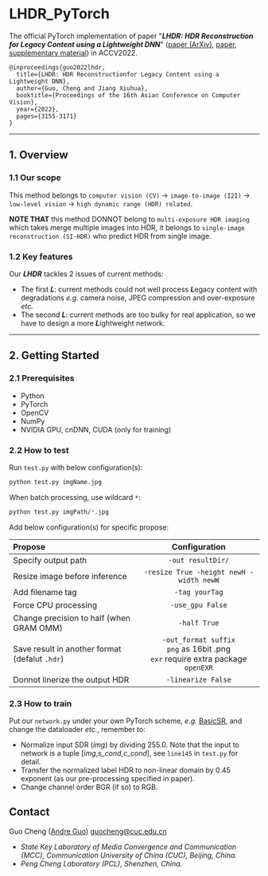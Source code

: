 # LHDR_PyTorch
The official PyTorch implementation of paper
"***LHDR: HDR Reconstruction for Legacy Content using a Lightweight DNN***"
([paper (ArXiv)](https://arxiv.org/abs/2211.11270),
[paper](https://openaccess.thecvf.com/content/ACCV2022/papers/Guo_LHDR_HDR_Reconstruction_for_Legacy_Content_using_a_Lightweight_DNN_ACCV_2022_paper.pdf),
[supplementary material](https://openaccess.thecvf.com/content/ACCV2022/supplemental/Guo_LHDR_HDR_Reconstruction_ACCV_2022_supplemental.pdf))
in ACCV2022.
    
    @inproceedings{guo2022lhdr,
      title={LHDR: HDR Reconstructionfor Legacy Content using a Lightweight DNN}, 
      author={Guo, Cheng and Jiang Xiuhua},
      booktitle={Proceedings of the 16th Asian Conference on Computer Vision},
      year={2022},
      pages={3155-3171}
    }

---

## 1. Overview

### 1.1 Our scope

This method belongs to ```computer vision (CV)```
 -> ```image-to-image (I2I)``` -> ```low-level vision```
 -> ```high dynamic range (HDR) related```.

**NOTE THAT** this method DONNOT belong to ```multi-exposure HDR imaging``` which
takes merge multiple images into HDR, it belongs to ```single-image reconstruction (SI-HDR)```
who predict HDR from single image.

### 1.2 Key features

Our ***LHDR*** tackles 2 issues of current methods:

- The first ***L***: current methods could not well process ***L***egacy content with degradations *e.g.*
camera noise, JPEG compression and over-exposure *etc.*
- The second ***L***: current methods are too bulky for real application,
so we have to design a more ***L***ightweight network.

---

## 2. Getting Started

### 2.1 Prerequisites

- Python
- PyTorch
- OpenCV
- NumPy
- NVIDIA GPU, cnDNN, CUDA (only for training)

### 2.2 How to test

Run `test.py` with below configuration(s):

```bash
python test.py imgName.jpg
```

When batch processing, use wildcard `*`:

```bash
python test.py imgPath/*.jpg
```

Add below configuration(s) for specific propose:

| Propose                                                      |                                    Configuration                                     |
|:-------------------------------------------------------------|:------------------------------------------------------------------------------------:|
| Specify output path                                          |                                  `-out resultDir/`                                   |
| Resize image before inference                                |                       `-resize True -height newH -width newW`                        |
| Add filename tag                                             |                                    `-tag yourTag`                                    |
| Force CPU processing                                         |                                   `-use_gpu False`                                   |
| Change precision to half (when GRAM OMM)                     |                                     `-half True`                                     |
| Save result in another format (defalut `.hdr`)               | `-out_format suffix`<br>`png` as 16bit .png<br>`exr` require extra package `openEXR` |
| Donnot linerize the output HDR                               |                                  `-linearize False`                                  |



### 2.3 How to train

Put our ```network.py``` under your own PyTorch scheme, *e.g.* [BasicSR](https://github.com/xinntao/BasicSR), 
and change the dataloader *etc.*, remember to:

- Normalize input SDR (*img*) by dividing 255.0.
Note that the input to network is a tuple [*img*,*s_cond*,*c_cond*],
see ```line145``` in ```test.py``` for detail.
- Transfer the normalized label HDR to non-linear domain
by 0.45 exponent (as our pre-processing specified in paper).
- Change channel order BGR (if so) to RGB.

## Contact

Guo Cheng ([Andre Guo](https://orcid.org/orcid=0000-0002-2660-2267)) guocheng@cuc.edu.cn

- *State Key Laboratory of Media Convergence and Communication (MCC),
Communication University of China (CUC), Beijing, China.*
- *Peng Cheng Laboratory (PCL), Shenzhen, China.*
